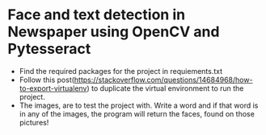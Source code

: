 # Face and text detection in Newspaper using OpenCV and Pytesseract 

- Find the required packages for the project in requiements.txt
- Follow this post(https://stackoverflow.com/questions/14684968/how-to-export-virtualenv)
  to duplicate the virtual environment to run the project.
- The images, are to test the project with. Write a word and if that word is in 
any of the images, the program will return the faces, found on those pictures!

